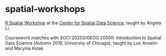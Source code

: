 # spatial-workshops
[R Spatial Workshop](https://spatialanalysis.github.io/workshop-notes/) at the [Center for Spatial Data Science](https://spatial.uchicago.edu/), taught by Angela Li.

Coursework matches with SOCI 20253/GEOG 20500: Introduction to Spatial Data Science (Autumn 2019, University of Chicago), taught by Luc Anselin and Marynia Kolak.
